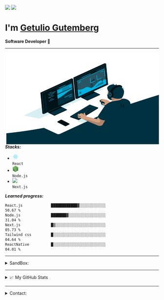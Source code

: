 
 <img src="https://media.giphy.com/media/hvRJCLFzcasrR4ia7z/giphy.gif" width="25px"> ![](https://komarev.com/ghpvc/?username=getuliogutemberg&label=Visitors:&color=red&style=flat)

# I'm [Getulio Gutemberg](https://www.linkedin.com/in/getuliogutemberg/) 



**Software Developer 🚀** 

-----

<img align="right" alt="GIF" src="./code.gif" width="500" height="300" />

***Stacks:***  

<!--<code><img height="20" src="https://raw.githubusercontent.com/github/explore/80688e429a7d4ef2fca1e82350fe8e3517d3494d/topics/javascript/javascript.png"></code>-->
<!--<code><img height="20" src="https://raw.githubusercontent.com/github/explore/80688e429a7d4ef2fca1e82350fe8e3517d3494d/topics/vue/vue.png"></code>-->

- <code><img height="20" src="https://raw.githubusercontent.com/github/explore/80688e429a7d4ef2fca1e82350fe8e3517d3494d/topics/react/react.png"> React</code>
- <code><img height="20" src="https://raw.githubusercontent.com/github/explore/80688e429a7d4ef2fca1e82350fe8e3517d3494d/topics/nodejs/nodejs.png"> Node.js</code>
- <code><img height="20" src="https://d2nir1j4sou8ez.cloudfront.net/wp-content/uploads/2021/12/nextjs-boilerplate-logo.png"> Next.js</code>

<!--<code><img height="20" src="https://raw.githubusercontent.com/github/explore/80688e429a7d4ef2fca1e82350fe8e3517d3494d/topics/cpp/cpp.png"></code>-->
<!--<code><img height="20" src="https://raw.githubusercontent.com/github/explore/80688e429a7d4ef2fca1e82350fe8e3517d3494d/topics/python/python.png"></code>-->
<!--<code><img height="20" src="https://raw.githubusercontent.com/github/explore/80688e429a7d4ef2fca1e82350fe8e3517d3494d/topics/mysql/mysql.png"></code>-->
<!--<code><img height="20" src="https://raw.githubusercontent.com/github/explore/80688e429a7d4ef2fca1e82350fe8e3517d3494d/topics/firebase/firebase.png"></code>-->
<!--<code><img height="20" src="https://raw.githubusercontent.com/github/explore/80688e429a7d4ef2fca1e82350fe8e3517d3494d/topics/git/git.png"></code>-->
<!--<code><img height="20" src="https://raw.githubusercontent.com/github/explore/5c058a388828bb5fde0bcafd4bc867b5bb3f26f3/topics/graphql/graphql.png"></code>-->

***Learned progress:***
<br />
<!--START_SECTION:waka-->
```text
React.js             ████████████▓░░░░░░░░░░░░                                           50.67 % 
Node.js              ███████▓░░░░░░░░░░░░░░░░░                                           31.04 % 
Next.js              █▒░░░░░░░░░░░░░░░░░░░░░░░                                           05.73 % 
Tailwind css         █░░░░░░░░░░░░░░░░░░░░░░░░                                           04.64 % 
ReactNative          █░░░░░░░░░░░░░░░░░░░░░░░░                                           04.01 % 
```
<!--END_SECTION:waka-->

-----
<details>
<summary>SandBox:</summary>


- 👨🏽‍💻 I’m currently working on something cool :wink:;
- 🌱 I’m currently learning Flutter, Real-time data collection and Digital twins; 
- 💬 Ask me about anything, I am happy to help;
- 📫 How to reach me: [@Getuliogutemberg](https://wa.me/558199279191);
- 📝[Resume](https://drive.google.com/file/d/1cRcuHrvBw1puX1BGYKJZagMvpT8AbPba/view?usp=sharing)

</details>



-----

<details>
<summary>📈 My GitHub Stats</summary>

<img src="https://github-readme-stats.vercel.app/api?username=getuliogutemberg&show_icons=true&theme=gotham" alt="getuliogutemberg" />

</details>

-----
<details>
<summary>Contact:</summary>
<!--<a href="https://discord.gg/D7d5btMT">
  <img align="left" alt="Getulio's Server Discord" width="22px" src="https://seeklogo.com//images/D/discord-logo-134E148657-seeklogo.com.png" />
</a>
<a href="https://twitter.com/geeky_abhiz">
  <img align="left" alt="Abhishek Naidu | Twitter" width="22px" src="https://cdn.jsdelivr.net/npm/simple-icons@v3/icons/twitter.svg" />
</a>-->
<a href="https://www.linkedin.com/in/getuliogutemberg/" >
  <img align="left" alt="Getulio's LinkdeIN" width="50px" src="https://cdn-icons-png.flaticon.com/256/174/174857.png" />
</a>
<a href="https://wa.me/558199279191">
  <img align="left" alt="Getulio's whatsapp" width="50px" src="https://www.svgrepo.com/show/28155/whatsapp.svg" />
</a>
<a href="https://www.instagram.com/getuliogutemberg">
  <img align="left" alt="Getulio's Instagram" width="50px" src="https://upload.wikimedia.org/wikipedia/commons/thumb/e/e7/Instagram_logo_2016.svg/2048px-Instagram_logo_2016.svg.png" />
</a>
</details>

